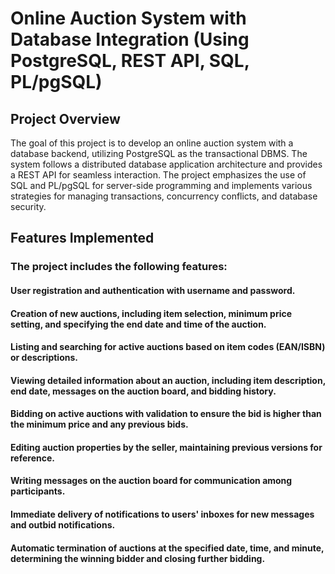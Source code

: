 # Online Auction System with Database Integration (Using PostgreSQL, REST API, SQL, PL/pgSQL)
## Project Overview
The goal of this project is to develop an online auction system with a database backend, utilizing PostgreSQL as the transactional DBMS. The system follows a distributed database application architecture and provides a REST API for seamless interaction. The project emphasizes the use of SQL and PL/pgSQL for server-side programming and implements various strategies for managing transactions, concurrency conflicts, and database security.

## Features Implemented
### The project includes the following features:

#### User registration and authentication with username and password.
#### Creation of new auctions, including item selection, minimum price setting, and specifying the end date and time of the auction.
#### Listing and searching for active auctions based on item codes (EAN/ISBN) or descriptions.
#### Viewing detailed information about an auction, including item description, end date, messages on the auction board, and bidding history.
#### Bidding on active auctions with validation to ensure the bid is higher than the minimum price and any previous bids.
#### Editing auction properties by the seller, maintaining previous versions for reference.
#### Writing messages on the auction board for communication among participants.
#### Immediate delivery of notifications to users' inboxes for new messages and outbid notifications.
#### Automatic termination of auctions at the specified date, time, and minute, determining the winning bidder and closing further bidding.

